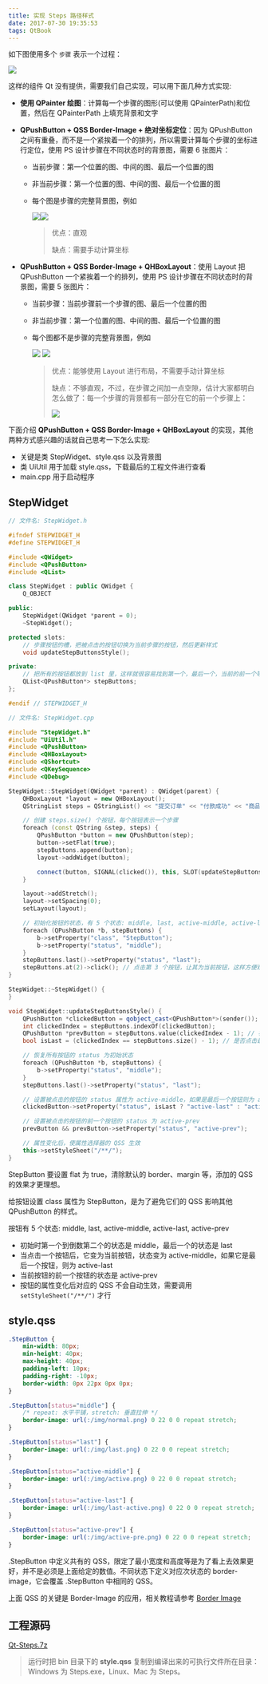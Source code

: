 ```yaml
---
title: 实现 Steps 路径样式
date: 2017-07-30 19:35:53
tags: QtBook
---
```


如下图使用多个 `步骤` 表示一个过程：

![](/img/qt/steps-1.png)

这样的组件 Qt 没有提供，需要我们自己实现，可以用下面几种方式实现:

* **使用 QPainter 绘图**：计算每一个步骤的图形(可以使用 QPainterPath)和位置，然后在 QPainterPath 上填充背景和文字

* **QPushButton + QSS Border-Image + 绝对坐标定位**：因为 QPushButton 之间有重叠，而不是一个紧挨着一个的排列，所以需要计算每个步骤的坐标进行定位，使用 PS 设计步骤在不同状态时的背景图，需要 6 张图片：

  * 当前步骤：第一个位置的图、中间的图、最后一个位置的图

  * 非当前步骤：第一个位置的图、中间的图、最后一个位置的图

  * 每个图是步骤的完整背景图，例如

      ![](/img/qt/steps-3.png)![](/img/qt/steps-4.png)

    > 优点：直观
    >
    > 缺点：需要手动计算坐标

* **QPushButton + QSS Border-Image + QHBoxLayout**：使用 Layout 把 QPushButton 一个紧挨着一个的排列，使用 PS 设计步骤在不同状态时的背景图，需要 5 张图片：

  * 当前步骤：当前步骤前一个步骤的图、最后一个位置的图

  * 非当前步骤：第一个位置的图、中间的图、最后一个位置的图

  * 每个图都不是步骤的完整背景图，例如

     ![](/img/qt/steps-6.png) ![](/img/qt/steps-5.png)

      > 优点：能够使用 Layout 进行布局，不需要手动计算坐标
      >
      > 缺点：不够直观，不过，在步骤之间加一点空隙，估计大家都明白怎么做了：每一个步骤的背景都有一部分在它的前一个步骤上：
      >
      > ![](/img/qt/steps-7.png)


<!--more-->

下面介绍 **QPushButton + QSS Border-Image + QHBoxLayout** 的实现，其他两种方式感兴趣的话就自己思考一下怎么实现:

* 关键是类 StepWidget、style.qss 以及背景图
* 类 UiUtil 用于加载 style.qss，下载最后的工程文件进行查看
* main.cpp 用于启动程序

## StepWidget

```cpp
// 文件名: StepWidget.h

#ifndef STEPWIDGET_H
#define STEPWIDGET_H

#include <QWidget>
#include <QPushButton>
#include <QList>

class StepWidget : public QWidget {
    Q_OBJECT

public:
    StepWidget(QWidget *parent = 0);
    ~StepWidget();

protected slots:
    // 步骤按钮的槽，把被点击的按钮切换为当前步骤的按钮，然后更新样式
    void updateStepButtonsStyle();

private:
    // 把所有的按钮都放到 list 里，这样就很容易找到第一个，最后一个，当前的前一个等
    QList<QPushButton*> stepButtons;
};

#endif // STEPWIDGET_H
```

```cpp
// 文件名: StepWidget.cpp

#include "StepWidget.h"
#include "UiUtil.h"
#include <QPushButton>
#include <QHBoxLayout>
#include <QShortcut>
#include <QKeySequence>
#include <QDebug>

StepWidget::StepWidget(QWidget *parent) : QWidget(parent) {
    QHBoxLayout *layout = new QHBoxLayout();
    QStringList steps = QStringList() << "提交订单" << "付款成功" << "商品出库" << "------ 快递中-等待收货 ------" << "完成";

    // 创建 steps.size() 个按钮，每个按钮表示一个步骤
    foreach (const QString &step, steps) {
        QPushButton *button = new QPushButton(step);
        button->setFlat(true);
        stepButtons.append(button);
        layout->addWidget(button);

        connect(button, SIGNAL(clicked()), this, SLOT(updateStepButtonsStyle()));
    }

    layout->addStretch();
    layout->setSpacing(0);
    setLayout(layout);

    // 初始化按钮的状态，有 5 个状态: middle, last, active-middle, active-last, active-prev
    foreach (QPushButton *b, stepButtons) {
        b->setProperty("class", "StepButton");
        b->setProperty("status", "middle");
    }
    stepButtons.last()->setProperty("status", "last");
    stepButtons.at(2)->click(); // 点击第 3 个按钮，让其为当前按钮，这样方便观察效果
}

StepWidget::~StepWidget() {
}

void StepWidget::updateStepButtonsStyle() {
    QPushButton *clickedButton = qobject_cast<QPushButton*>(sender()); // 被点击的按钮
    int clickedIndex = stepButtons.indexOf(clickedButton);
    QPushButton *prevButton = stepButtons.value(clickedIndex - 1); // 被点击的按钮的前一个按钮
    bool isLast = (clickedIndex == stepButtons.size() - 1); // 是否点击最后一个按钮

    // 恢复所有按钮的 status 为初始状态
    foreach (QPushButton *b, stepButtons) {
        b->setProperty("status", "middle");
    }
    stepButtons.last()->setProperty("status", "last");

    // 设置被点击的按钮的 status 属性为 active-middle，如果是最后一个按钮则为 active-last
    clickedButton->setProperty("status", isLast ? "active-last" : "active-middle");

    // 设置被点击的按钮的前一个按钮的 status 为 active-prev
    prevButton && prevButton->setProperty("status", "active-prev");

    // 属性变化后，使属性选择器的 QSS 生效
    this->setStyleSheet("/**/");
}
```

StepButton 要设置 flat 为 true，清除默认的 border、margin 等，添加的 QSS 的效果才更理想。

给按钮设置 class 属性为 StepButton，是为了避免它们的 QSS 影响其他 QPushButton 的样式。

按钮有 5 个状态: middle, last, active-middle, active-last, active-prev

* 初始时第一个到倒数第二个的状态是 middle，最后一个的状态是 last
* 当点击一个按钮后，它变为当前按钮，状态变为 active-middle，如果它是最后一个按钮，则为 active-last
* 当前按钮的前一个按钮的状态是 active-prev
* 按钮的属性变化后对应的 QSS 不会自动生效，需要调用 `setStyleSheet("/**/")` 才行

## style.qss

```css
.StepButton {
    min-width: 80px;
    min-height: 40px;
    max-height: 40px;
    padding-left: 10px;
    padding-right: -10px;
    border-width: 0px 22px 0px 0px;
}

.StepButton[status="middle"] {
    /* repeat: 水平平铺，stretch: 垂直拉伸 */
    border-image: url(:/img/normal.png) 0 22 0 0 repeat stretch;
}

.StepButton[status="last"] {
    border-image: url(:/img/last.png) 0 22 0 0 repeat stretch;
}

.StepButton[status="active-middle"] {
    border-image: url(:/img/active.png) 0 22 0 0 repeat stretch;
}

.StepButton[status="active-last"] {
    border-image: url(:/img/last-active.png) 0 22 0 0 repeat stretch;
}

.StepButton[status="active-prev"] {
    border-image: url(:/img/active-pre.png) 0 22 0 0 repeat stretch;
}
```

.StepButton 中定义共有的 QSS，限定了最小宽度和高度等是为了看上去效果更好，并不是必须是上面给定的数值。不同状态下定义对应次状态的 border-image，它会覆盖 .StepButton 中相同的 QSS。

上面 QSS 的关键是 Border-Image 的应用，相关教程请参考 [Border Image](/qtbook-qss-border-image/)

## 工程源码

[Qt-Steps.7z](/download/Qt-Steps.7z)

> 运行时把 bin 目录下的 **style.qss** 复制到编译出来的可执行文件所在目录：Windows 为 Steps.exe，Linux、Mac 为 Steps。